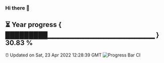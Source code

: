 ### Hi there 👋
⏳ Year progress { █████████▁▁▁▁▁▁▁▁▁▁▁▁▁▁▁▁▁▁▁▁▁ } 30.83 %
---
⏰ Updated on Sat, 23 Apr 2022 12:28:39 GMT
![Progress Bar CI](https://github.com/liununu/liununu/workflows/Progress%20Bar%20CI/badge.svg)

